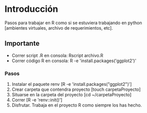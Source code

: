 # Introducción

Pasos para trabajar en R como si se estuviera trabajando en python [ambientes virtuales, archivo de requerimientos, etc].

## Importante

- Correr script .R en consola: Rscript archivo.R
- Correr código R en consola: R -e 'install.packages('ggplot2')'

### Pasos
1. Instalar el paquete renv [R -e 'install.packages("ggplot2")']
2. Crear carpeta que contendra proyecto [touch carpetaProyecto]
3. Situarse en la carpeta del proyecto [cd ~/carpetaProyecto]
4. Correr [R -e 'renv::init()']
5. Disfrutar. Trabaja en el proyecto R como siempre los has hecho.